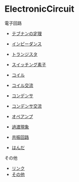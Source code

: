 # ElectronicCircuit

電子回路

- [テブナンの定理](Thévenin'sTheorem.md)

- [インピーダンス](Impedance.md)

- [トランジスタ](Transistor.md)
- [スイッチング素子](SwitchingElement.md)
- [コイル](Inductor.md)
- [コイル交流](AC_Inductor.md)
- [コンデンサ](Capacitor.md)
- [コンデンサ交流](AC_Capacitor.md)

- [オペアンプ](OperationalAmplifier.md)
- [過渡現象](TransientPhenomena.md)
- [共振回路](ResonantCircuit.md)

- [はんだ](Solder.md)

その他
- [リンク](Links.md)
- [その他](Misc.md)

